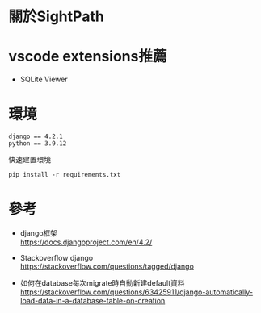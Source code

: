 # 關於SightPath


# vscode extensions推薦
* SQLite Viewer 

# 環境
```
django == 4.2.1
python == 3.9.12
```  
快速建置環境
```
pip install -r requirements.txt
```

# 參考
- django框架  
https://docs.djangoproject.com/en/4.2/

- Stackoverflow django  
https://stackoverflow.com/questions/tagged/django

- 如何在database每次migrate時自動新建default資料  
https://stackoverflow.com/questions/63425911/django-automatically-load-data-in-a-database-table-on-creation

